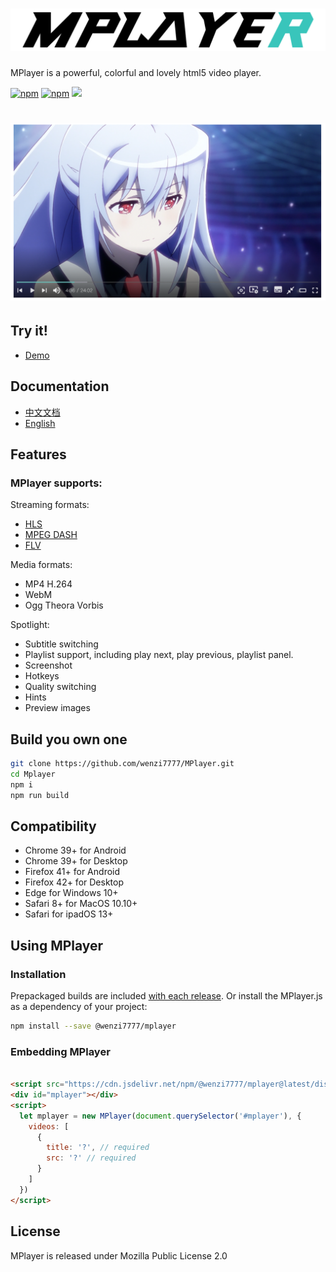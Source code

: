 
# ![MPlayer](./docs/public/logo.png)

MPlayer is a powerful, colorful and lovely html5 video player.

[![npm](https://img.shields.io/npm/dt/@wenzi7777/mplayer)](https://www.npmjs.com/package/@wenzi7777/mplayer)
[![npm](https://img.shields.io/npm/l/@wenzi7777/mplayer)](https://github.com/wenzi7777/MPlayer/blob/master/LICENSE)
[![](https://data.jsdelivr.com/v1/package/npm/@wenzi7777/mplayer/badge?style=rounded)](https://cdn.jsdelivr.net/npm/@wenzi7777/mplayer@latest/dist/mplayer.bundle.min.js)

# ![Preview](./docs/public/mplayer.png)

## Try it! 

- [Demo](https://mplayer.1205.moe/)

## Documentation
- [中文文档](https://mplayer.1205.moe/)
- [English](https://mplayer.1205.moe/)


## Features
### MPlayer supports:
Streaming formats:
- [HLS](https://github.com/video-dev/hls.js)
- [MPEG DASH](https://github.com/Dash-Industry-Forum/dash.js)
- [FLV](https://github.com/Bilibili/flv.js)

Media formats:
- MP4 H.264 
- WebM 
- Ogg Theora Vorbis

Spotlight: 
- Subtitle switching 
- Playlist support, including play next, play previous, playlist panel.
- Screenshot 
- Hotkeys 
- Quality switching 
- Hints 
- Preview images

## Build you own one

```sh
git clone https://github.com/wenzi7777/MPlayer.git
cd Mplayer
npm i
npm run build
```

## Compatibility

- Chrome 39+ for Android
- Chrome 39+ for Desktop
- Firefox 41+ for Android
- Firefox 42+ for Desktop
- Edge for Windows 10+
- Safari 8+ for MacOS 10.10+
- Safari for ipadOS 13+

## Using MPlayer

### Installation

Prepackaged builds are included [with each release](https://github.com/wenzi7777/MPlayer/releases). Or install the MPlayer.js as a dependency
of your project:

```sh
npm install --save @wenzi7777/mplayer
```

### Embedding MPlayer

```html

<script src="https://cdn.jsdelivr.net/npm/@wenzi7777/mplayer@latest/dist/mplayer.bundle.min.js"></script>
<div id="mplayer"></div>
<script>
  let mplayer = new MPlayer(document.querySelector('#mplayer'), {
    videos: [
      {
        title: '?', // required
        src: '?' // required
      }
    ]
  })
</script>
```

## License
MPlayer is released under Mozilla Public License 2.0

